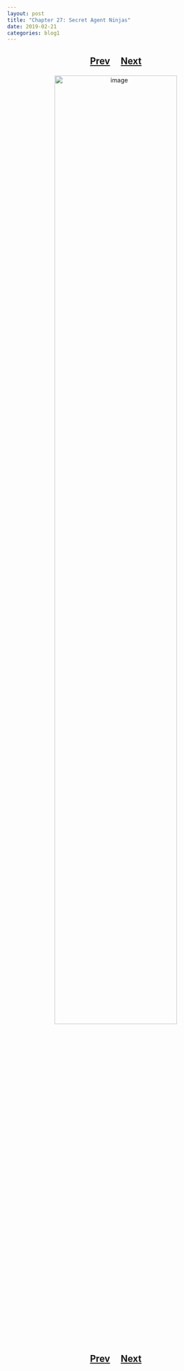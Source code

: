 ```yaml
---
layout: post
title: "Chapter 27: Secret Agent Ninjas"
date: 2019-02-21
categories: blog1
---
```


<h2>
  <p style="text-align:center;">
    <a href="/wingsofthechorus/archive/2019/02/14/chapter26">Prev</a>
    &nbsp;&nbsp;&nbsp;
    <a href="/wingsofthechorus/archive/2019/02/28/chapter28">Next</a>
  </p>
</h2>

<p style="text-align:center;">
  <img src="/wingsofthechorus/images/comics/c27.png" width="75%" alt="image"/>
</p>

<h2>
  <p style="text-align:center;">
    <a href="/wingsofthechorus/archive/2019/02/14/chapter26">Prev</a>
    &nbsp;&nbsp;&nbsp;
    <a href="/wingsofthechorus/archive/2019/02/28/chapter28">Next</a>
  </p>
</h2>
